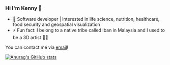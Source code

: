 ### Hi I'm Kenny 👋

- 💼 Software developer | Interested in life science, nutrition, healthcare, food security and geospatial visualization
- ⚡ Fun fact: I belong to a native tribe called Iban in Malaysia and I used to be a 3D artist 🧑‍🎨

You can contact me via <a href="mailto:k3nnywilliam@gmail.com" >email</a>!

[![Anurag's GitHub stats](https://github-readme-stats.vercel.app/api?username=k3nnywilliam)](https://github.com/anuraghazra/github-readme-stats)
